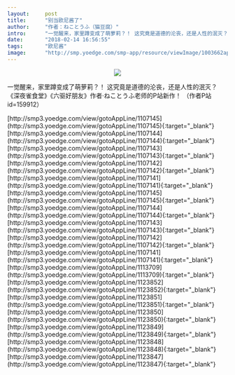 ```yaml
---
layout:     post
title:      "别当欧尼酱了"
author:     "作者：ねことうふ（猫豆腐）"
intro:      "一觉醒来，家里蹲变成了萌萝莉？！ 这究竟是道德的沦丧，还是人性的泯灭？ 《深夜雀食堂》《六驱好朋友》作者·ねことうふ老师的P站新作！ （作者P站id=159912）"
date:       "2018-02-14 16:56:55"
tags:       "欧尼酱"
image:      "http://smp.yoedge.com/smp-app/resource/viewImage/1003662appline.png"
---
```

<div style="text-align: center">
<p><img src="http://smp.yoedge.com/smp-app/resource/viewImage/1003662appline.png"/></p>
</div>
<p class="post-meta">
<span>一觉醒来，家里蹲变成了萌萝莉？！ 这究竟是道德的沦丧，还是人性的泯灭？ 《深夜雀食堂》《六驱好朋友》作者·ねことうふ老师的P站新作！ （作者P站id=159912）</span>
</p>
[http://smp3.yoedge.com/view/gotoAppLine/1107145](http://smp3.yoedge.com/view/gotoAppLine/1107145){:target="_blank"}
[http://smp3.yoedge.com/view/gotoAppLine/1107144](http://smp3.yoedge.com/view/gotoAppLine/1107144){:target="_blank"}
[http://smp3.yoedge.com/view/gotoAppLine/1107143](http://smp3.yoedge.com/view/gotoAppLine/1107143){:target="_blank"}
[http://smp3.yoedge.com/view/gotoAppLine/1107142](http://smp3.yoedge.com/view/gotoAppLine/1107142){:target="_blank"}
[http://smp3.yoedge.com/view/gotoAppLine/1107141](http://smp3.yoedge.com/view/gotoAppLine/1107141){:target="_blank"}
[http://smp3.yoedge.com/view/gotoAppLine/1107145](http://smp3.yoedge.com/view/gotoAppLine/1107145){:target="_blank"}
[http://smp3.yoedge.com/view/gotoAppLine/1107144](http://smp3.yoedge.com/view/gotoAppLine/1107144){:target="_blank"}
[http://smp3.yoedge.com/view/gotoAppLine/1107143](http://smp3.yoedge.com/view/gotoAppLine/1107143){:target="_blank"}
[http://smp3.yoedge.com/view/gotoAppLine/1107142](http://smp3.yoedge.com/view/gotoAppLine/1107142){:target="_blank"}
[http://smp3.yoedge.com/view/gotoAppLine/1107141](http://smp3.yoedge.com/view/gotoAppLine/1107141){:target="_blank"}
[http://smp3.yoedge.com/view/gotoAppLine/1113709](http://smp3.yoedge.com/view/gotoAppLine/1113709){:target="_blank"}
[http://smp3.yoedge.com/view/gotoAppLine/1123852](http://smp3.yoedge.com/view/gotoAppLine/1123852){:target="_blank"}
[http://smp3.yoedge.com/view/gotoAppLine/1123851](http://smp3.yoedge.com/view/gotoAppLine/1123851){:target="_blank"}
[http://smp3.yoedge.com/view/gotoAppLine/1123850](http://smp3.yoedge.com/view/gotoAppLine/1123850){:target="_blank"}
[http://smp3.yoedge.com/view/gotoAppLine/1123849](http://smp3.yoedge.com/view/gotoAppLine/1123849){:target="_blank"}
[http://smp3.yoedge.com/view/gotoAppLine/1123848](http://smp3.yoedge.com/view/gotoAppLine/1123848){:target="_blank"}
[http://smp3.yoedge.com/view/gotoAppLine/1123847](http://smp3.yoedge.com/view/gotoAppLine/1123847){:target="_blank"}


